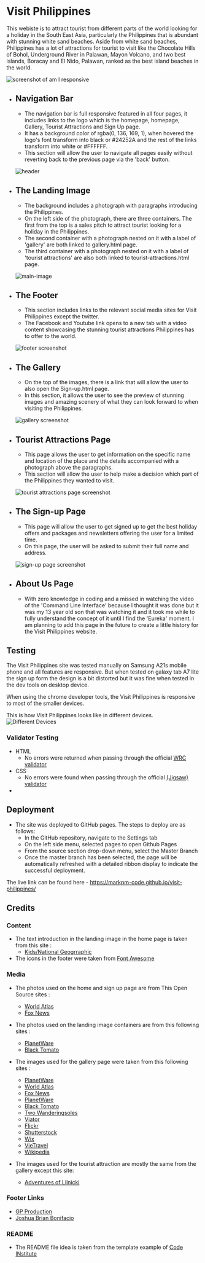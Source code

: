 # Visit Philippines

This webiste is to attract tourist from different parts of the world  looking for a holiday in the South East Asia, particularly the Philippines that is abundant with stunning white sand beaches.
Aside from white sand beaches, Philippines has a lot of attractions for tourist to visit like the Chocolate Hills of Bohol, Underground River in Palawan, Mayon Volcano, and two best islands, Boracay and El Nido, Palawan, ranked as the best island beaches in the world.

![screenshot of am I responsive](assets/images/responsive%20to%20smaller%20devices.png)

* ## Navigation Bar

   * The navigation bar is full responsive featured in all four pages, it includes links to the logo which is the homepage, homepage,
Gallery, Tourist Attractions and Sign Up page.
   * It has a background color of rgba(0, 136, 169, 1), when hovered the logo's font transform into black or #24252A and the rest of the links transform into white or #FFFFFF.
   * This section will allow the user to navigate all pages easily without reverting back to the previous page via the 'back' button.

   ![header](assets/images/navbar.png)

* ## The Landing Image

   * The background includes a photograph with paragraphs introducing the Philippines.
   * On the left side of the photograph, there are three containers. The first from the top is a sales pitch to attract tourist looking for a holiday in the Philippines.
   * The second container with a photograph nested on it with a label of 'gallery' are both linked to gallery.html page.
   * The third container  with a photograph nested on it with a label of 'tourist attractions' are also both linked to tourist-attractions.html page.

   ![main-image](assets/images/main-page.png)

* ## The Footer

   * This section includes links to the relevant social media sites for Visit Philippines except  the twitter.
   * The Facebook and Youtube link opens to a new tab with a video content showcasing the stunning tourist attractions Philippines has to offer to the world.

   ![footer screenshot](assets/images/footer.png)

* ## The Gallery

   * On the top of the images, there is a link that will allow the user to also open the Sign-up.html page.
   * In this section, it allows the user to see the preview of stunning images and amazing scenery of  what they can look forward to when visiting the Philippines.

   ![gallery screenshot](assets/images/gallery%20screenshot.png)

* ## Tourist Attractions Page

   * This page allows the user to get information on the specific  name and location of the place and the details accompanied with a photograph above the paragraphs.
   * This section will allow the user to help make a decision which part of the Philippines they wanted to visit.

   ![tourist attractions page screenshot](assets/images/tourist-attractions%20page.png)

* ## The Sign-up Page

   * This page will allow the user to get signed up to get the best holiday offers and packages and newsletters offering the user for a limited time.
   * On this page, the user will be asked to submit their full name and address.

   ![sign-up page screenshot](assets/images/Sign-up%20page.png)

* ## About Us Page

   * With zero knowledge in coding and a missed in watching the video of the 'Command Line Interface' because I thought it was done but it was my 13 year old son that was watching it and it took me while to fully understand the concept of it until I find the 'Eureka' moment. I am planning to add this page in the future to create a little history for the Visit Philippines website.

## Testing

The Visit Philippines site was tested manually on Samsung A21s mobile phone and all features are responsive. But when tested on galaxy tab A7 lite the sign up form the design is a bit distorted but it was fine when tested in the dev tools on desktop device.

When using the chrome developer tools, the Visit Philippines is responsive to most of the smaller devices.

This is how Visit Philippines looks like in different devices.
![Different Devices](assets/images/diff%20devices.png)

### Validator Testing

 * HTML
   * No errors were returned when passing through the official [WRC validator](https://validator.w3.org/)
 * CSS
   * No errors were found when passing through the official [(Jigsaw) validator](https://jigsaw.w3.org/css-validator/)
 * 

## Deployment
 
 * The site was deployed to GitHub pages. The steps to deploy are as follows:
   * In the GitHub repository, navigate to the Settings tab
   * On the left side menu, selected pages to open Github Pages 
   * From the source section drop-down menu, select the Master Branch
   * Once the master branch has been selected, the page will be automatically refreshed with a detailed ribbon display to indicate the successful deployment.

The live link can be found here - https://markpm-code.github.io/visit-philippines/

## Credits

### Content
  * The text introduction in the landing image in the home page is taken from this site :
    * [Kids/National Geogrraphic](https://kids.nationalgeographic.com/geography/countries/article/philippines)
  * The icons in the footer were taken from [Font Awesome](https://fontawesome.com/)

### Media

  * The photos used on the home and sign up page are from This Open Source sites :
    * [World Atlas](https://www.worldatlas.com/articles/top-10-tourist-attractions-in-the-philippines.html)
    * [Fox News](https://static.foxnews.com/foxnews.com/content/uploads/2019/01/BoracaySandCastleiStock.jpg)

  * The photos used on the landing image containers are from this following sites :
    * [PlanetWare](https://www.planetware.com/photos-large/PHI/philippines-albay-mayon-volcano.jpg)
    * [Black Tomato](https://images.blacktomato.com/2018/09/1500x1000-Empty-Beach-Phili-e1537524075315.jpg)

  * The images used for the gallery page were taken from this following sites :
    * [PlanetWare](https://www.planetware.com/photos-large/PHI/philippines-albay-mayon-volcano.jpg)
    * [World Atlas](https://www.worldatlas.com/articles/top-10-tourist-attractions-in-the-philippines.html)
    * [Fox News](https://static.foxnews.com/foxnews.com/content/uploads/2019/01/BoracaySandCastleiStock.jpg)
    * [PlanetWare](https://www.planetware.com/wpimages/2022/01/philippines-top-tourist-attractions-things-to-do-sugba-lagoon-siargao.jpg)
    * [Black Tomato](https://images.blacktomato.com/2018/09/1500x1000-Empty-Beach-Phili-e1537524075315.jpg)
    * [Two Wanderingsoles](https://www.twowanderingsoles.com/wp-content/uploads/2021/07/img_60ee6fee1c7fa.jpg)
    * [Viator](https://media.tacdn.com/media/attractions-splice-spp-674x446/07/6f/54/2e.jpg)
    * [Flickr](https://live.staticflickr.com/4201/34848074081_cb91e699e5_b.jpg)
    * [Shutterstock](https://images.takeshape.io/f276619a-5bdc-4e0e-8f60-a30aa55f8e9f/dev/0a8cac32-1291-4ca0-90c3-aa08faf778b1/shutterstock-terraces-op.jpg?auto=compress%2Cformat)
    * [Wix](https://static.wixstatic.com/media/88e7b1_b96edc1cf7ec46e7be6e61fee7e5c57d~mv2.jpg/v1/fill/w_720,h_480,al_c,q_90/file.jpg)
    * [VieTravel](https://media.vietravel.com/images/NewsPicture/boracay.jpg)
    * [Wikipedia](https://upload.wikimedia.org/wikipedia/commons/2/28/Chocolate_Hills_overview.JPG)

  * The images used for the tourist attraction are mostly the same from the gallery except this site:
    * [ Adventures of Lilnicki](https://adventuresoflilnicki.com/wp-content/uploads/2020/04/Cadlao-Lagoon-El-Nido-Palawan-Philippines.jpg)
    

### Footer Links
  * [GP Production](https://youtu.be/D2r0DEGr1I4)
  * [Joshua Brian Bonifacio](https://www.facebook.com/joshuabrianbonnifacio/videos/1955668431178694/)

### README

 * The README file idea is taken from the template example of [Code INstitute](https://codeinstitute.net/ie/)
